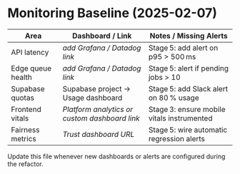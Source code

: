 # Monitoring Baseline (2025-02-07)

| Area              | Dashboard / Link                                 | Notes / Missing Alerts                    |
| ----------------- | ------------------------------------------------ | ----------------------------------------- |
| API latency       | _add Grafana / Datadog link_                      | Stage 5: add alert on p95 > 500 ms        |
| Edge queue health | _add Grafana / Datadog link_                      | Stage 5: alert if pending jobs > 10       |
| Supabase quotas   | Supabase project → Usage dashboard                | Stage 5: add Slack alert on 80 % usage    |
| Frontend vitals   | _Platform analytics or custom dashboard link_     | Stage 3: ensure mobile vitals instrumented|
| Fairness metrics  | _Trust dashboard URL_                             | Stage 5: wire automatic regression alerts |

Update this file whenever new dashboards or alerts are configured during the refactor.

